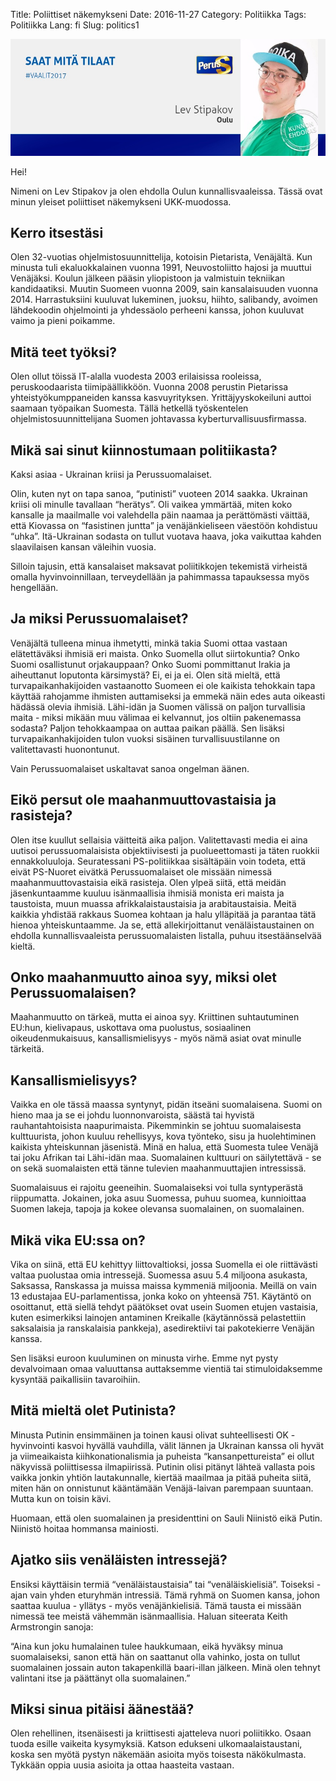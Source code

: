 Title: Poliittiset näkemykseni
Date: 2016-11-27
Category: Politiikka
Tags: Politiikka
Lang: fi
Slug: politics1

![](https://raw.githubusercontent.com/lstipakov/blog/master/content/jytkynaattori.jpg)

Hei!

Nimeni on Lev Stipakov ja olen ehdolla Oulun kunnallisvaaleissa. Tässä ovat minun yleiset poliittiset näkemykseni UKK-muodossa. 

Kerro itsestäsi
---------------

Olen 32-vuotias ohjelmistosuunnittelija, kotoisin Pietarista, Venäjältä. Kun minusta tuli ekaluokkalainen vuonna 1991, Neuvostoliitto hajosi ja muuttui Venäjäksi. Koulun jälkeen pääsin yliopistoon ja valmistuin tekniikan kandidaatiksi. Muutin Suomeen vuonna 2009, sain kansalaisuuden vuonna 2014. Harrastuksiini kuuluvat lukeminen, juoksu, hiihto, salibandy, avoimen lähdekoodin ohjelmointi ja yhdessäolo perheeni kanssa, johon kuuluvat vaimo ja pieni poikamme.

Mitä teet työksi?
-----------------

Olen ollut töissä IT-alalla vuodesta 2003 erilaisissa rooleissa, peruskoodaarista tiimipäällikköön. Vuonna 2008 perustin Pietarissa yhteistyökumppaneiden kanssa kasvuyrityksen. Yrittäjyyskokeiluni auttoi saamaan työpaikan Suomesta. Tällä hetkellä työskentelen ohjelmistosuunnittelijana Suomen johtavassa kyberturvallisuusfirmassa.

Mikä sai sinut kiinnostumaan politiikasta?
------------------------------------------

Kaksi asiaa - Ukrainan kriisi ja Perussuomalaiset.

Olin, kuten nyt on tapa sanoa, “putinisti” vuoteen 2014 saakka. Ukrainan kriisi oli minulle tavallaan “herätys”. Oli vaikea ymmärtää, miten koko kansalle ja maailmalle voi valehdella päin naamaa ja perättömästi väittää, että Kiovassa on “fasistinen juntta” ja venäjänkieliseen väestöön kohdistuu “uhka”. Itä-Ukrainan sodasta on tullut vuotava haava, joka vaikuttaa kahden slaavilaisen kansan väleihin vuosia.

Silloin tajusin, että kansalaiset maksavat poliitikkojen tekemistä virheistä omalla hyvinvoinnillaan, terveydellään ja pahimmassa tapauksessa myös hengellään.
 
Ja miksi Perussuomalaiset?
--------------------------

Venäjältä tulleena minua ihmetytti, minkä takia Suomi ottaa vastaan elätettäväksi ihmisiä eri maista. Onko Suomella ollut siirtokuntia? Onko Suomi osallistunut orjakauppaan? Onko Suomi pommittanut Irakia ja aiheuttanut loputonta kärsimystä? Ei, ei ja ei. Olen sitä mieltä, että turvapaikanhakijoiden vastaanotto Suomeen ei ole kaikista tehokkain tapa käyttää rahojamme ihmisten auttamiseksi ja emmekä näin edes auta oikeasti hädässä olevia ihmisiä. Lähi-idän ja Suomen välissä on paljon turvallisia maita - miksi mikään muu välimaa ei kelvannut, jos oltiin pakenemassa sodasta? Paljon tehokkaampaa on auttaa paikan päällä. Sen lisäksi turvapaikanhakijoiden tulon vuoksi sisäinen turvallisuustilanne on valitettavasti huonontunut. 

Vain Perussuomalaiset uskaltavat sanoa ongelman äänen.

Eikö persut ole maahanmuuttovastaisia ja rasisteja? 
---------------------------------------------------

Olen itse kuullut sellaisia väitteitä aika paljon. Valitettavasti media ei aina uutisoi perussuomalaisista objektiivisesti ja puolueettomasti ja täten ruokkii ennakkoluuloja. Seuratessani PS-politiikkaa sisältäpäin voin todeta, että eivät PS-Nuoret eivätkä Perussuomalaiset ole missään nimessä maahanmuuttovastaisia eikä rasisteja. Olen ylpeä siitä, että meidän jäsenkuntaamme kuuluu isänmaallisia ihmisiä monista eri maista ja taustoista, muun muassa afrikkalaistaustaisia ja arabitaustaisia. Meitä kaikkia yhdistää rakkaus Suomea kohtaan ja halu ylläpitää ja parantaa tätä hienoa yhteiskuntaamme. Ja se, että allekirjoittanut venäläistaustainen on ehdolla kunnallisvaaleista perussuomalaisten listalla, puhuu itsestäänselvää kieltä.

Onko maahanmuutto ainoa syy, miksi olet Perussuomalaisen?
---------------------------------------------------------

Maahanmuutto on tärkeä, mutta ei ainoa syy. Kriittinen suhtautuminen EU:hun, kielivapaus, uskottava oma puolustus, sosiaalinen oikeudenmukaisuus, kansallismielisyys - myös nämä asiat ovat minulle tärkeitä.

Kansallismielisyys?
-------------------

Vaikka en ole tässä maassa syntynyt, pidän itseäni suomalaisena. Suomi on hieno maa ja se ei johdu luonnonvaroista, säästä tai hyvistä rauhantahtoisista naapurimaista. Pikemminkin se johtuu suomalaisesta kulttuurista, johon kuuluu rehellisyys, kova työnteko, sisu ja huolehtiminen kaikista yhteiskunnan jäsenistä. Minä en halua, että Suomesta tulee Venäjä tai joku Afrikan tai Lähi-idän maa. Suomalainen kulttuuri on säilytettävä - se on sekä suomalaisten että tänne tulevien maahanmuuttajien intressissä. 

Suomalaisuus ei rajoitu geeneihin. Suomalaiseksi voi tulla syntyperästä riippumatta. Jokainen, joka asuu Suomessa, puhuu suomea, kunnioittaa Suomen lakeja, tapoja ja kokee olevansa suomalainen, on suomalainen.

Mikä vika EU:ssa on?
--------------------

Vika on siinä, että EU kehittyy liittovaltioksi, jossa Suomella ei ole riittävästi valtaa puolustaa omia intressejä. Suomessa asuu 5.4 miljoona asukasta, Saksassa, Ranskassa ja muissa maissa kymmeniä miljoonia. Meillä on vain 13 edustajaa EU-parlamentissa, jonka koko on yhteensä 751. Käytäntö on osoittanut, että siellä tehdyt päätökset ovat usein Suomen etujen vastaisia, kuten esimerkiksi lainojen antaminen Kreikalle (käytännössä pelastettiin saksalaisia ja ranskalaisia pankkeja), asedirektiivi tai pakotekierre Venäjän kanssa.

Sen lisäksi euroon kuuluminen on minusta virhe. Emme nyt pysty devalvoimaan omaa valuuttansa auttaksemme vientiä tai stimuloidaksemme kysyntää paikallisiin tavaroihiin.

Mitä mieltä olet Putinista?
---------------------------

Minusta Putinin ensimmäinen ja toinen kausi olivat suhteellisesti OK - hyvinvointi kasvoi hyvällä vauhdilla, välit lännen ja Ukrainan kanssa oli hyvät ja viimeaikaista kiihkonationalismia ja puheista “kansanpettureista” ei ollut näkyvissä poliittisessa ilmapiirissä. Putinin olisi pitänyt lähteä vallasta pois vaikka jonkin yhtiön lautakunnalle, kiertää maailmaa ja pitää puheita siitä, miten hän on onnistunut kääntämään Venäjä-laivan parempaan suuntaan. Mutta kun on toisin kävi.

Huomaan, että olen suomalainen ja presidenttini on Sauli Niinistö eikä Putin. Niinistö hoitaa hommansa mainiosti.

Ajatko siis venäläisten intressejä?
-----------------------------------

Ensiksi käyttäisin termiä “venäläistaustaisia” tai “venäläiskielisiä”. Toiseksi - ajan vain yhden eturyhmän intressiä. Tämä ryhmä on Suomen kansa, johon saattaa kuulua - yllätys - myös venäjänkielisiä. Tämä tausta ei missään nimessä tee meistä vähemmän isänmaallisia. Haluan siteerata Keith Armstrongin sanoja:

“Aina kun joku humalainen tulee haukkumaan, eikä hyväksy minua suomalaiseksi, sanon että hän on saattanut olla vahinko, josta on tullut suomalainen jossain auton takapenkillä baari-illan jälkeen. Minä olen tehnyt valintani itse ja päättänyt olla suomalainen.”

Miksi sinua pitäisi äänestää?
-----------------------------

Olen rehellinen, itsenäisesti ja kriittisesti ajatteleva nuori poliitikko. Osaan tuoda esille vaikeita kysymyksiä. Katson edukseni ulkomaalaistaustani, koska sen myötä pystyn näkemään asioita myös toisesta näkökulmasta. Tykkään oppia uusia asioita ja ottaa haasteita vastaan.
